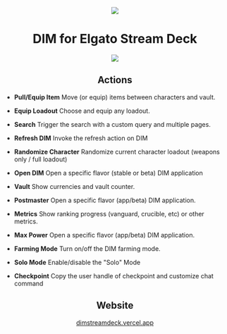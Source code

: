 <p align="center">
  <img src="https://dimstreamdeck.vercel.app/logo.png">
</p>

<h1 align="center">DIM for Elgato Stream Deck </h1>

<p align="center"> 
  <a href="https://apps.elgato.com/plugins/com.dim.streamdeck" target="_blank">
    <img src="https://img.shields.io/badge/dynamic/json?logo=elgato&amp;label=elgato&amp;query=%24.plugins%5B%3F%28%40.identifier%3D%3D%22com.dim.streamdeck%22%29%5D.downloads&amp;suffix=%20downloads&amp;url=https%3A%2F%2Fappstore.elgato.com%2FstreamDeckPlugin%2Fcatalog.json" class="ml-2 mb-2">
  </a>
</p>

<h2 align="center">Actions</h1>

- **Pull/Equip Item**
Move (or equip) items between characters and vault.

- **Equip Loadout**
Choose and equip any loadout.

- **Search**
Trigger the search with a custom query and multiple pages.

- **Refresh DIM**
Invoke the refresh action on DIM
- **Randomize Character**
Randomize current character loadout (weapons only / full loadout)

- **Open DIM**
Open a specific flavor (stable or beta) DIM application

- **Vault**
Show currencies and vault counter.

- **Postmaster**
Open a specific flavor (app/beta) DIM application.

- **Metrics**
Show ranking progress (vanguard, crucible, etc) or other metrics.

- **Max Power**
Open a specific flavor (app/beta) DIM application.

- **Farming Mode**
Turn on/off the DIM farming mode.

- **Solo Mode**
Enable/disable the "Solo" Mode

- **Checkpoint**
Copy the user handle of checkpoint and customize chat command

<h2 align="center">Website</h1>

<p align="center">
  <a href="https://dimstreamdeck.vercel.app/" target="_blank">dimstreamdeck.vercel.app</a>
</p>
